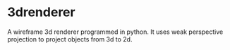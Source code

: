 # 3drenderer
A wireframe 3d renderer programmed in python. It uses weak perspective projection to project objects from 3d to 2d.
